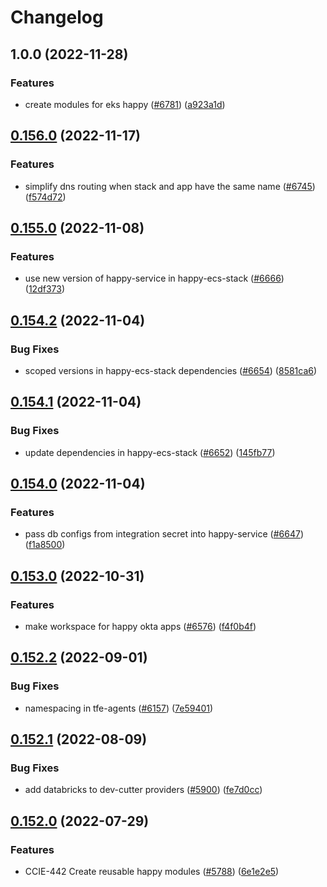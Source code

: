 # Changelog

## 1.0.0 (2022-11-28)


### Features

* create modules for eks happy ([#6781](https://github.com/chanzuckerberg/shared-infra/issues/6781)) ([a923a1d](https://github.com/chanzuckerberg/shared-infra/commit/a923a1d307900a99e7cd2bc9c54241c92bdf93c5))

## [0.156.0](https://github.com/chanzuckerberg/shared-infra/compare/happy-ecs-stack-v0.155.0...happy-ecs-stack-v0.156.0) (2022-11-17)


### Features

* simplify dns routing when stack and app have the same name ([#6745](https://github.com/chanzuckerberg/shared-infra/issues/6745)) ([f574d72](https://github.com/chanzuckerberg/shared-infra/commit/f574d72270548c86aa8a4e3a5957b1e4891f2190))

## [0.155.0](https://github.com/chanzuckerberg/shared-infra/compare/happy-ecs-stack-v0.154.2...happy-ecs-stack-v0.155.0) (2022-11-08)


### Features

* use new version of happy-service in happy-ecs-stack ([#6666](https://github.com/chanzuckerberg/shared-infra/issues/6666)) ([12df373](https://github.com/chanzuckerberg/shared-infra/commit/12df37358557ee1ca2f886181d2e54dfd780c3dd))

## [0.154.2](https://github.com/chanzuckerberg/shared-infra/compare/happy-ecs-stack-v0.154.1...happy-ecs-stack-v0.154.2) (2022-11-04)


### Bug Fixes

* scoped versions in happy-ecs-stack dependencies ([#6654](https://github.com/chanzuckerberg/shared-infra/issues/6654)) ([8581ca6](https://github.com/chanzuckerberg/shared-infra/commit/8581ca694f62940e5069e63cc9ab2815df3e590c))

## [0.154.1](https://github.com/chanzuckerberg/shared-infra/compare/happy-ecs-stack-v0.154.0...happy-ecs-stack-v0.154.1) (2022-11-04)


### Bug Fixes

* update dependencies in happy-ecs-stack ([#6652](https://github.com/chanzuckerberg/shared-infra/issues/6652)) ([145fb77](https://github.com/chanzuckerberg/shared-infra/commit/145fb774c13b4a9b5ccb408ac7dbfdd5b5a8a9e8))

## [0.154.0](https://github.com/chanzuckerberg/shared-infra/compare/happy-ecs-stack-v0.153.0...happy-ecs-stack-v0.154.0) (2022-11-04)


### Features

* pass db configs from integration secret into happy-service ([#6647](https://github.com/chanzuckerberg/shared-infra/issues/6647)) ([f1a8500](https://github.com/chanzuckerberg/shared-infra/commit/f1a850004e741f3e237754791ff95f430448d893))

## [0.153.0](https://github.com/chanzuckerberg/shared-infra/compare/happy-ecs-stack-v0.152.2...happy-ecs-stack-v0.153.0) (2022-10-31)


### Features

* make workspace for happy okta apps ([#6576](https://github.com/chanzuckerberg/shared-infra/issues/6576)) ([f4f0b4f](https://github.com/chanzuckerberg/shared-infra/commit/f4f0b4f5660f7d3a4145cd7109f7db5375d94327))

## [0.152.2](https://github.com/chanzuckerberg/shared-infra/compare/happy-ecs-stack-v0.152.1...happy-ecs-stack-v0.152.2) (2022-09-01)


### Bug Fixes

* namespacing in tfe-agents ([#6157](https://github.com/chanzuckerberg/shared-infra/issues/6157)) ([7e59401](https://github.com/chanzuckerberg/shared-infra/commit/7e59401116599fa04a5503d151e13128dabee025))

## [0.152.1](https://github.com/chanzuckerberg/shared-infra/compare/happy-ecs-stack-v0.152.0...happy-ecs-stack-v0.152.1) (2022-08-09)


### Bug Fixes

* add databricks to dev-cutter providers ([#5900](https://github.com/chanzuckerberg/shared-infra/issues/5900)) ([fe7d0cc](https://github.com/chanzuckerberg/shared-infra/commit/fe7d0ccea6a694728e7d7aab4a35a08f630d02d9))

## [0.152.0](https://github.com/chanzuckerberg/shared-infra/compare/happy-ecs-stack-v0.151.0...happy-ecs-stack-v0.152.0) (2022-07-29)


### Features

* CCIE-442 Create reusable happy modules ([#5788](https://github.com/chanzuckerberg/shared-infra/issues/5788)) ([6e1e2e5](https://github.com/chanzuckerberg/shared-infra/commit/6e1e2e5b4922a6cec1b2e3d4559b10b640416eae))
